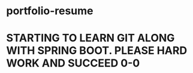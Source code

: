 # portfolio-resume

# STARTING TO LEARN GIT ALONG WITH SPRING BOOT. PLEASE HARD WORK AND SUCCEED 0-0
